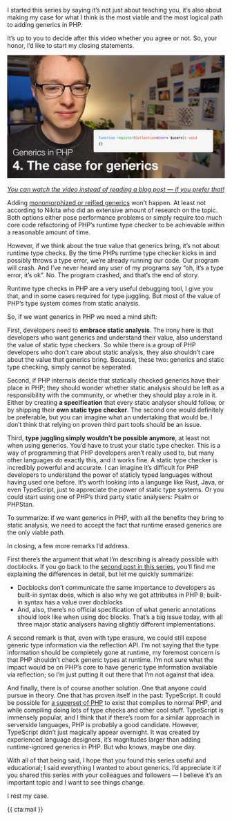 I started this series by saying it’s not just about teaching you, it’s also about making my case for what I think is the most viable and the most logical path to adding generics in PHP.

It’s up to you to decide after this video whether you agree or not. So, your honor, I’d like to start my closing statements.

<div class="sidenote">
<div class="center">
    <a href="https://www.youtube.com/watch?v=2o8A9AgccKs&list=PL0bgkxUS9EaKyOugEDffRzsvupBE2YEoD&index=4&ab_channel=BrentRoose" target="_blank" rel="noopener noreferrer">
        <img class="small" src="/resources/img/static/generics-thumb-4.png">
        <p><em class="center small">You can watch the video instead of reading a blog post — if you prefer that!</em></p>
    </a>
</div>
</div>

Adding [monomorphized or reified generics](/blog/generics-in-php-3) won’t happen. At least not according to Nikita who did an extensive amount of research on the topic. Both options either pose performance problems or simply require too much core code refactoring of PHP’s runtime type checker to be achievable within a reasonable amount of time.

However, if we think about the true value that generics bring, it’s not about runtime type checks. By the time PHPs runtime type checker kicks in and possibly throws a type error, we’re already running our code. Our program will crash. And I’ve never heard any user of my programs say “oh, it’s a type error, it’s ok”. No. The program crashed, and that’s the end of story.

Runtime type checks in PHP are a very useful debugging tool, I give you that, and in some cases required for type juggling. But most of the value of PHP’s type system comes from static analysis.

So, if we want generics in PHP we need a mind shift:

First, developers need to **embrace static analysis**. The irony here is that developers who want generics and understand their value, also understand the value of static type checkers. So while there is a group of PHP developers who don’t care about static analysis, they also shouldn’t care about the value that generics bring. Because, these two: generics and static type checking, simply cannot be seperated.

Second, if PHP internals decide that statically checked generics have their place in PHP; they should wonder whether static analysis should be left as a responsibility with the community, or whether they should play a role in it. Either by creating **a specification** that every static analyser should follow, or by shipping their **own static type checker**. The second one would definitely be preferable, but you can imagine what an undertaking that would be. I don’t think that relying on proven third part tools should be an issue.

Third, **type juggling simply wouldn’t be possible anymore**, at least not when using generics. You’d have to trust your static type checker. This is a way of programming that PHP developers aren’t really used to, but many other languages do exactly this, and it works fine. A static type checker is incredibly powerful and accurate. I can imagine it’s difficult for PHP developers to understand the power of staticly typed languages without having used one before. It’s worth looking into a language like Rust, Java, or even TypeScript, just to appreciate the power of static type systems. Or you could start using one of PHP’s third party static analysers: Psalm or PHPStan.

To summarize: if we want generics in PHP, with all the benefits they bring to static analysis, we need to accept the fact that runtime erased generics are the only viable path.

In closing, a few more remarks I’d address.

First there’s the argument that what I’m describing is already possible with docblocks. If you go back to the [second post in this series](/blog/generics-in-php-2), you’ll find me explaining the differences in detail, but let me quickly summarize:

- Docblocks don’t communicate the same importance to developers as built-in syntax does, which is also why we got attributes in PHP 8; built-in syntax has a value over docblocks
- And, also, there’s no official specification of what generic annotations should look like when using doc blocks. That’s a big issue today, with all three major static analysers having slightly different implementations.

A second remark is that, even with type erasure, we could still expose generic type information via the reflection API. I’m not saying that the type information should be completely gone at runtime, my foremost concern is that PHP shouldn’t check generic types at runtime. I’m not sure what the impact would be on PHP’s core to have generic type information available via reflection; so I’m just putting it out there that I’m not against that idea.

And finally, there is of course another solution. One that anyone could pursue in theory. One that has proven itself in the past: TypeScript. It could be possible for [a superset of PHP](https://www.youtube.com/watch?v=kVww3uk7HMg&list=PL0bgkxUS9EaKyOugEDffRzsvupBE2YEoD&index=5&ab_channel=BrentRoose) to exist that compiles to normal PHP, and while compiling doing lots of type checks and other cool stuff. TypeScript is immensely popular, and I think that if there’s room for a similar approach in serverside languages, PHP is probably a good candidate. However, TypeScript didn’t just magically appear overnight. It was created by experienced language designers, it’s magnitudes larger than adding runtime-ignored generics in PHP. But who knows, maybe one day.

With all of that being said, I hope that you found this series useful and educational; I said everything I wanted to about generics. I’d appreciate it if you shared this series with your colleagues and followers — I believe it’s an important topic and I want to see things change.

I rest my case.

{{ cta:mail }}
